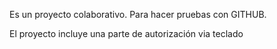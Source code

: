 Es un proyecto colaborativo.
Para hacer pruebas con GITHUB.

El proyecto incluye una parte de autorización via teclado